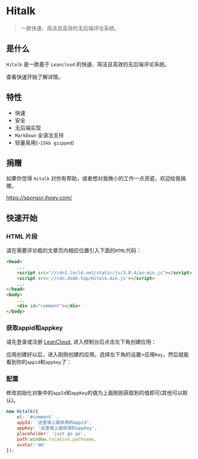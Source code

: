 # Hitalk

> 一款快速、简洁且高效的无后端评论系统。  


## 是什么

`Hitalk` 是一款基于 `Leancloud` 的快速、简洁且高效的无后端评论系统。

查看快速开始了解详情。

## 特性

- 快速
- 安全
- 无后端实现
- `MarkDown` 全语法支持
- 轻量易用(`~15kb gzipped`)

## 捐赠

如果你觉得 `Hitalk` 对你有帮助，或者想对我微小的工作一点资瓷，欢迎给我捐赠。

https://sponsor.ihoey.com/

## 快速开始

### HTML 片段

请在需要评论框的文章页内相应位置引入下面的`HTML`代码：

```html
<head>
    ...
    <script src="//cdn1.lncld.net/static/js/3.0.4/av-min.js"></script>
    <script src='//cdn.dode.top/Hitalk.min.js'></script>
    ...
</head>
<body>
    ...
    <div id="comment"></div>
</body>
```

### 获取appid和appkey

请先登录或注册 [LeanCloud](https://leancloud.cn/), 进入控制台后点击左下角创建应用：

应用创建好以后，进入刚刚创建的应用，选择左下角的设置>应用`Key`，然后就能看到你的`appid`和`appkey`了：


### 配置

修改初始化对象中的`appId`和`appKey`的值为上面刚刚获取到的值即可(其他可以默认)。

```js
new Hitalk({
    el: '#comment' ,
    appId: '这里填上面获得的appid',
    appKey: '这里填上面获得的appkey',
    placeholder: 'just go go',
    path:window.location.pathname, 
    avatar:'mm' 
});

```
